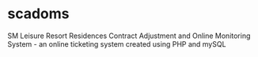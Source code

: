 # scadoms
SM Leisure Resort Residences Contract Adjustment and Online Monitoring System - an online ticketing system created using PHP and mySQL
